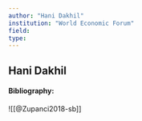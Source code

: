 ```yaml
---
author: "Hani Dakhil"
institution: "World Economic Forum"
field:
type:
---
```


## Hani Dakhil
#### Bibliography:

![[@Zupanci2018-sb]]